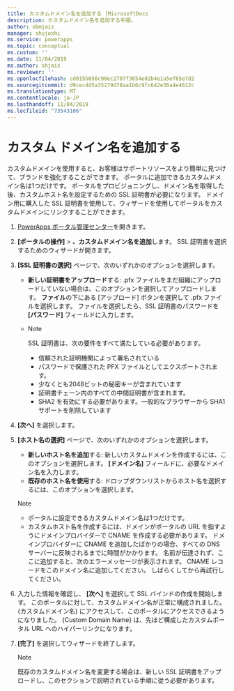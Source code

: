 ```yaml
---
title: カスタムドメイン名を追加する |MicrosoftDocs
description: カスタムドメイン名を追加する手順。
author: sbmjais
manager: shujoshi
ms.service: powerapps
ms.topic: conceptual
ms.custom: ''
ms.date: 11/04/2019
ms.author: shjais
ms.reviewer: ''
ms.openlocfilehash: cd015b656c90ec2707f3654e02b4e1a5ef65e7d2
ms.sourcegitcommit: d9cecdd5a35279d78aa1b6c9fc642e36a4e4612c
ms.translationtype: MT
ms.contentlocale: ja-JP
ms.lasthandoff: 11/04/2019
ms.locfileid: "73543106"
---
```

# <a name="add-a-custom-domain-name"></a>カスタム ドメイン名を追加する

カスタムドメインを使用すると、お客様はサポートリソースをより簡単に見つけて、ブランドを強化することができます。 ポータルに追加できるカスタムドメイン名は1つだけです。 ポータルをプロビジョニングし、ドメイン名を取得した後、カスタムホスト名を設定するための SSL 証明書が必要になります。 ドメイン用に購入した SSL 証明書を使用して、ウィザードを使用してポータルをカスタムドメインにリンクすることができます。

1. [PowerApps ポータル管理センター](admin-overview.md)を開きます。

2. **[ポータルの操作]**  >  **、カスタムドメイン名を追加**します。 SSL 証明書を選択するためのウィザードが開きます。

3. **[SSL 証明書の選択]** ページで、次のいずれかのオプションを選択します。
   - **新しい証明書をアップロード**する: .pfx ファイルをまだ組織にアップロードしていない場合は、このオプションを選択してアップロードします。 **ファイル**の下にある [アップロード] ボタンを選択して .pfx ファイルを選択します。 ファイルを選択したら、SSL 証明書のパスワードを **[パスワード]** フィールドに入力します。
   - [**既存の証明書を使用**する]: ドロップダウンリストから正しい証明書を選択するには、このオプションを選択します。

     > [!Note]
     > SSL 証明書は、次の要件をすべて満たしている必要があります。
     > - 信頼された証明機関によって署名されている
     > - パスワードで保護された PFX ファイルとしてエクスポートされます。
     > - 少なくとも2048ビットの秘密キーが含まれています
     > - 証明書チェーン内のすべての中間証明書が含まれます。
     > - SHA2 を有効にする必要があります。一般的なブラウザーから SHA1 サポートを削除しています

4. **[次へ]** を選択します。

5. **[ホスト名の選択]** ページで、次のいずれかのオプションを選択します。
    - **新しいホスト名を追加**する: 新しいカスタムドメインを作成するには、このオプションを選択します。 **[ドメイン名]** フィールドに、必要なドメイン名を入力します。
    - **既存のホスト名を使用**する: ドロップダウンリストからホスト名を選択するには、このオプションを選択します。 
   
   > [!Note]
   > - ポータルに設定できるカスタムドメイン名は1つだけです。 
   > - カスタムホスト名を作成するには、ドメインがポータルの URL を指すようにドメインプロバイダーで CNAME を作成する必要があります。 ドメインプロバイダーに CNAME を追加したばかりの場合、すべての DNS サーバーに反映されるまでに時間がかかります。 名前が伝達されず、ここに追加すると、次のエラーメッセージが表示されます。 CNAME レコードをこのドメイン名に追加してください。 しばらくしてから再試行してください。

6. 入力した情報を確認し、 **[次へ]** を選択して SSL バインドの作成を開始します。 このポータルに対して、カスタムドメイン名が正常に構成されました。 {カスタムドメイン名} にアクセスして、このポータルにアクセスできるようになりました。 {Custom Domain Name} は、先ほど構成したカスタムポータル URL へのハイパーリンクになります。

7. **[完了]** を選択してウィザードを終了します。

    > [!Note]
    > 既存のカスタムドメイン名を変更する場合は、新しい SSL 証明書をアップロードし、このセクションで説明されている手順に従う必要があります。
    

